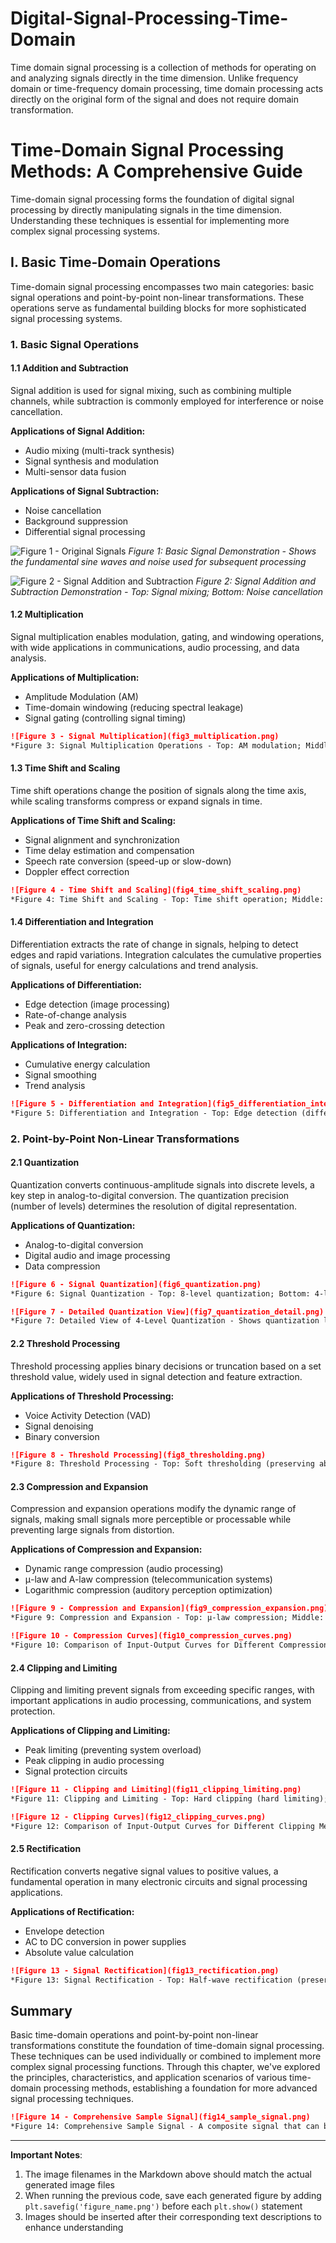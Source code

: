 # Digital-Signal-Processing-Time-Domain
Time domain signal processing is a collection of methods for operating on and analyzing signals directly in the time dimension. Unlike frequency domain or time-frequency domain processing, time domain processing acts directly on the original form of the signal and does not require domain transformation.

# Time-Domain Signal Processing Methods: A Comprehensive Guide

Time-domain signal processing forms the foundation of digital signal processing by directly manipulating signals in the time dimension. Understanding these techniques is essential for implementing more complex signal processing systems.

## I. Basic Time-Domain Operations

Time-domain signal processing encompasses two main categories: basic signal operations and point-by-point non-linear transformations. These operations serve as fundamental building blocks for more sophisticated signal processing systems.

### 1. Basic Signal Operations

#### 1.1 Addition and Subtraction

Signal addition is used for signal mixing, such as combining multiple channels, while subtraction is commonly employed for interference or noise cancellation.

**Applications of Signal Addition:**
- Audio mixing (multi-track synthesis)
- Signal synthesis and modulation
- Multi-sensor data fusion

**Applications of Signal Subtraction:**
- Noise cancellation
- Background suppression
- Differential signal processing

<!-- Insert Figure 1: Basic signals and addition/subtraction demonstration -->
<!-- Corresponds to the first figure (original signals display) and second figure (addition and subtraction) in the code -->


![Figure 1 - Original Signals](Github_fig/Figure_1.png)
*Figure 1: Basic Signal Demonstration - Shows the fundamental sine waves and noise used for subsequent processing*

![Figure 2 - Signal Addition and Subtraction](Github_fig/Figure_2.png)
*Figure 2: Signal Addition and Subtraction Demonstration - Top: Signal mixing; Bottom: Noise cancellation*


#### 1.2 Multiplication

Signal multiplication enables modulation, gating, and windowing operations, with wide applications in communications, audio processing, and data analysis.

**Applications of Multiplication:**
- Amplitude Modulation (AM)
- Time-domain windowing (reducing spectral leakage)
- Signal gating (controlling signal timing)

<!-- Insert Figure 3: Multiplication operations demonstration -->
<!-- Corresponds to the third figure (multiplication operations) in the code -->

```markdown
![Figure 3 - Signal Multiplication](fig3_multiplication.png)
*Figure 3: Signal Multiplication Operations - Top: AM modulation; Middle: Window function application; Bottom: Signal gating*
```

#### 1.3 Time Shift and Scaling

Time shift operations change the position of signals along the time axis, while scaling transforms compress or expand signals in time.

**Applications of Time Shift and Scaling:**
- Signal alignment and synchronization
- Time delay estimation and compensation
- Speech rate conversion (speed-up or slow-down)
- Doppler effect correction

<!-- Insert Figure 4: Time shift and scaling demonstration -->
<!-- Corresponds to the fourth figure (time shift and scaling) in the code -->

```markdown
![Figure 4 - Time Shift and Scaling](fig4_time_shift_scaling.png)
*Figure 4: Time Shift and Scaling - Top: Time shift operation; Middle: Time compression (speed-up); Bottom: Time expansion (slow-down)*
```

#### 1.4 Differentiation and Integration

Differentiation extracts the rate of change in signals, helping to detect edges and rapid variations. Integration calculates the cumulative properties of signals, useful for energy calculations and trend analysis.

**Applications of Differentiation:**
- Edge detection (image processing)
- Rate-of-change analysis
- Peak and zero-crossing detection

**Applications of Integration:**
- Cumulative energy calculation
- Signal smoothing
- Trend analysis

<!-- Insert Figure 5: Differentiation and integration demonstration -->
<!-- Corresponds to the fifth figure (differentiation and integration) in the code -->

```markdown
![Figure 5 - Differentiation and Integration](fig5_differentiation_integration.png)
*Figure 5: Differentiation and Integration - Top: Edge detection (differentiation); Bottom: Signal integration (cumulative properties)*
```

### 2. Point-by-Point Non-Linear Transformations

#### 2.1 Quantization

Quantization converts continuous-amplitude signals into discrete levels, a key step in analog-to-digital conversion. The quantization precision (number of levels) determines the resolution of digital representation.

**Applications of Quantization:**
- Analog-to-digital conversion
- Digital audio and image processing
- Data compression

<!-- Insert Figures 6 and 7: Quantization demonstration -->
<!-- Corresponds to the sixth and seventh figures (quantization and detailed quantization view) in the code -->

```markdown
![Figure 6 - Signal Quantization](fig6_quantization.png)
*Figure 6: Signal Quantization - Top: 8-level quantization; Bottom: 4-level quantization*

![Figure 7 - Detailed Quantization View](fig7_quantization_detail.png)
*Figure 7: Detailed View of 4-Level Quantization - Shows quantization levels and quantization noise*
```

#### 2.2 Threshold Processing

Threshold processing applies binary decisions or truncation based on a set threshold value, widely used in signal detection and feature extraction.

**Applications of Threshold Processing:**
- Voice Activity Detection (VAD)
- Signal denoising
- Binary conversion

<!-- Insert Figure 8: Threshold processing demonstration -->
<!-- Corresponds to the eighth figure (threshold processing) in the code -->

```markdown
![Figure 8 - Threshold Processing](fig8_thresholding.png)
*Figure 8: Threshold Processing - Top: Soft thresholding (preserving above-threshold signals); Bottom: Binary thresholding (converting to 0/1 signal)*
```

#### 2.3 Compression and Expansion

Compression and expansion operations modify the dynamic range of signals, making small signals more perceptible or processable while preventing large signals from distortion.

**Applications of Compression and Expansion:**
- Dynamic range compression (audio processing)
- μ-law and A-law compression (telecommunication systems)
- Logarithmic compression (auditory perception optimization)

<!-- Insert Figures 9 and 10: Compression/expansion demonstration and compression curves -->
<!-- Corresponds to the ninth and tenth figures (compression/expansion and compression curves) in the code -->

```markdown
![Figure 9 - Compression and Expansion](fig9_compression_expansion.png)
*Figure 9: Compression and Expansion - Top: μ-law compression; Middle: A-law compression; Bottom: Power-law expansion*

![Figure 10 - Compression Curves](fig10_compression_curves.png)
*Figure 10: Comparison of Input-Output Curves for Different Compression Methods*
```

#### 2.4 Clipping and Limiting

Clipping and limiting prevent signals from exceeding specific ranges, with important applications in audio processing, communications, and system protection.

**Applications of Clipping and Limiting:**
- Peak limiting (preventing system overload)
- Peak clipping in audio processing
- Signal protection circuits

<!-- Insert Figures 11 and 12: Clipping/limiting demonstration and limiting curves -->
<!-- Corresponds to the eleventh and twelfth figures (clipping/limiting and clipping curves) in the code -->

```markdown
![Figure 11 - Clipping and Limiting](fig11_clipping_limiting.png)
*Figure 11: Clipping and Limiting - Top: Hard clipping (hard limiting); Bottom: Soft clipping (soft limiting)*

![Figure 12 - Clipping Curves](fig12_clipping_curves.png)
*Figure 12: Comparison of Input-Output Curves for Different Clipping Methods*
```

#### 2.5 Rectification

Rectification converts negative signal values to positive values, a fundamental operation in many electronic circuits and signal processing applications.

**Applications of Rectification:**
- Envelope detection
- AC to DC conversion in power supplies
- Absolute value calculation

<!-- Insert Figure 13: Rectification demonstration -->
<!-- Corresponds to the thirteenth figure (rectification) in the code -->

```markdown
![Figure 13 - Signal Rectification](fig13_rectification.png)
*Figure 13: Signal Rectification - Top: Half-wave rectification (preserving positive half-cycles); Bottom: Full-wave rectification (flipping negative half-cycles)*
```

## Summary

Basic time-domain operations and point-by-point non-linear transformations constitute the foundation of time-domain signal processing. These techniques can be used individually or combined to implement more complex signal processing functions. Through this chapter, we've explored the principles, characteristics, and application scenarios of various time-domain processing methods, establishing a foundation for more advanced signal processing techniques.

<!-- Insert Figure 14: Sample signal -->
<!-- Corresponds to the last figure (sample signal) in the code -->

```markdown
![Figure 14 - Comprehensive Sample Signal](fig14_sample_signal.png)
*Figure 14: Comprehensive Sample Signal - A composite signal that can be used to test time-domain processing methods*
```

---

**Important Notes**:
1. The image filenames in the Markdown above should match the actual generated image files
2. When running the previous code, save each generated figure by adding `plt.savefig('figure_name.png')` before each `plt.show()` statement
3. Images should be inserted after their corresponding text descriptions to enhance understanding
